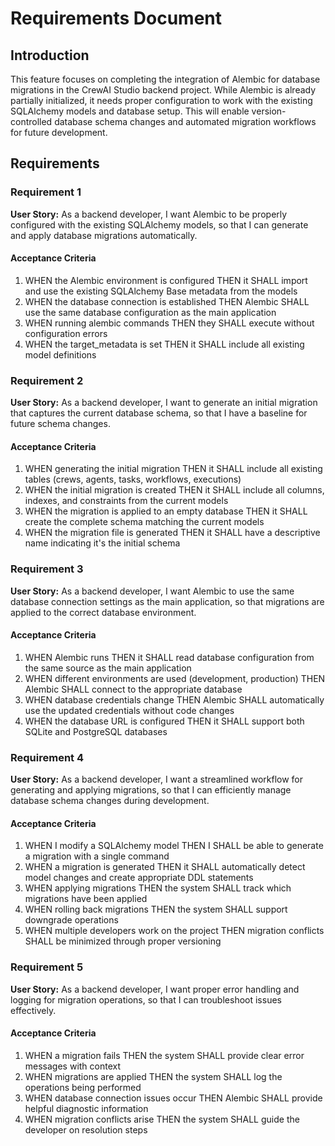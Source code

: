 # Requirements Document

## Introduction

This feature focuses on completing the integration of Alembic for database migrations in the CrewAI Studio backend project. While Alembic is already partially initialized, it needs proper configuration to work with the existing SQLAlchemy models and database setup. This will enable version-controlled database schema changes and automated migration workflows for future development.

## Requirements

### Requirement 1

**User Story:** As a backend developer, I want Alembic to be properly configured with the existing SQLAlchemy models, so that I can generate and apply database migrations automatically.

#### Acceptance Criteria

1. WHEN the Alembic environment is configured THEN it SHALL import and use the existing SQLAlchemy Base metadata from the models
2. WHEN the database connection is established THEN Alembic SHALL use the same database configuration as the main application
3. WHEN running alembic commands THEN they SHALL execute without configuration errors
4. WHEN the target_metadata is set THEN it SHALL include all existing model definitions

### Requirement 2

**User Story:** As a backend developer, I want to generate an initial migration that captures the current database schema, so that I have a baseline for future schema changes.

#### Acceptance Criteria

1. WHEN generating the initial migration THEN it SHALL include all existing tables (crews, agents, tasks, workflows, executions)
2. WHEN the initial migration is created THEN it SHALL include all columns, indexes, and constraints from the current models
3. WHEN the migration is applied to an empty database THEN it SHALL create the complete schema matching the current models
4. WHEN the migration file is generated THEN it SHALL have a descriptive name indicating it's the initial schema

### Requirement 3

**User Story:** As a backend developer, I want Alembic to use the same database connection settings as the main application, so that migrations are applied to the correct database environment.

#### Acceptance Criteria

1. WHEN Alembic runs THEN it SHALL read database configuration from the same source as the main application
2. WHEN different environments are used (development, production) THEN Alembic SHALL connect to the appropriate database
3. WHEN database credentials change THEN Alembic SHALL automatically use the updated credentials without code changes
4. WHEN the database URL is configured THEN it SHALL support both SQLite and PostgreSQL databases

### Requirement 4

**User Story:** As a backend developer, I want a streamlined workflow for generating and applying migrations, so that I can efficiently manage database schema changes during development.

#### Acceptance Criteria

1. WHEN I modify a SQLAlchemy model THEN I SHALL be able to generate a migration with a single command
2. WHEN a migration is generated THEN it SHALL automatically detect model changes and create appropriate DDL statements
3. WHEN applying migrations THEN the system SHALL track which migrations have been applied
4. WHEN rolling back migrations THEN the system SHALL support downgrade operations
5. WHEN multiple developers work on the project THEN migration conflicts SHALL be minimized through proper versioning

### Requirement 5

**User Story:** As a backend developer, I want proper error handling and logging for migration operations, so that I can troubleshoot issues effectively.

#### Acceptance Criteria

1. WHEN a migration fails THEN the system SHALL provide clear error messages with context
2. WHEN migrations are applied THEN the system SHALL log the operations being performed
3. WHEN database connection issues occur THEN Alembic SHALL provide helpful diagnostic information
4. WHEN migration conflicts arise THEN the system SHALL guide the developer on resolution steps